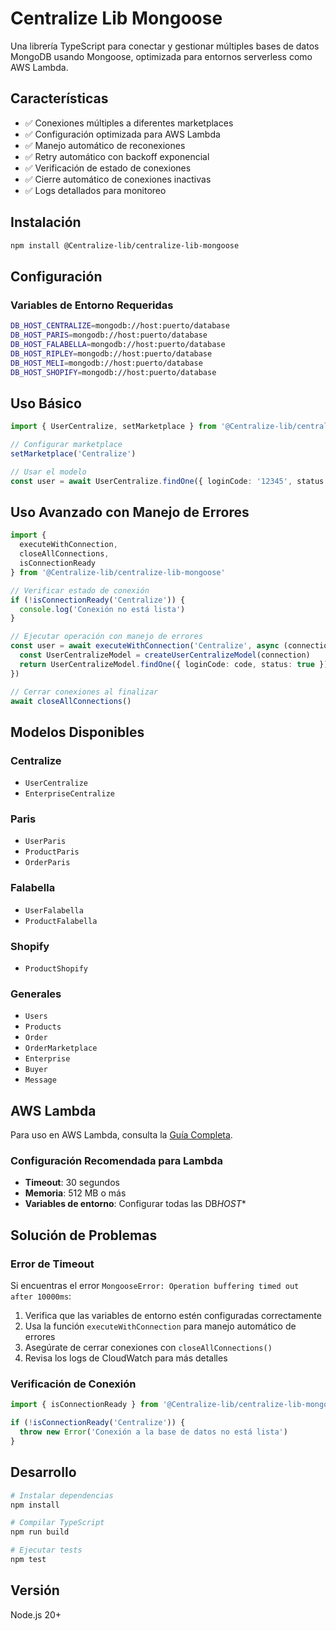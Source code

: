 # Centralize Lib Mongoose

Una librería TypeScript para conectar y gestionar múltiples bases de datos MongoDB usando Mongoose, optimizada para entornos serverless como AWS Lambda.

## Características

- ✅ Conexiones múltiples a diferentes marketplaces
- ✅ Configuración optimizada para AWS Lambda
- ✅ Manejo automático de reconexiones
- ✅ Retry automático con backoff exponencial
- ✅ Verificación de estado de conexiones
- ✅ Cierre automático de conexiones inactivas
- ✅ Logs detallados para monitoreo

## Instalación

```bash
npm install @Centralize-lib/centralize-lib-mongoose
```

## Configuración

### Variables de Entorno Requeridas

```bash
DB_HOST_CENTRALIZE=mongodb://host:puerto/database
DB_HOST_PARIS=mongodb://host:puerto/database
DB_HOST_FALABELLA=mongodb://host:puerto/database
DB_HOST_RIPLEY=mongodb://host:puerto/database
DB_HOST_MELI=mongodb://host:puerto/database
DB_HOST_SHOPIFY=mongodb://host:puerto/database
```

## Uso Básico

```typescript
import { UserCentralize, setMarketplace } from '@Centralize-lib/centralize-lib-mongoose'

// Configurar marketplace
setMarketplace('Centralize')

// Usar el modelo
const user = await UserCentralize.findOne({ loginCode: '12345', status: true })
```

## Uso Avanzado con Manejo de Errores

```typescript
import {
  executeWithConnection,
  closeAllConnections,
  isConnectionReady
} from '@Centralize-lib/centralize-lib-mongoose'

// Verificar estado de conexión
if (!isConnectionReady('Centralize')) {
  console.log('Conexión no está lista')
}

// Ejecutar operación con manejo de errores
const user = await executeWithConnection('Centralize', async (connection) => {
  const UserCentralizeModel = createUserCentralizeModel(connection)
  return UserCentralizeModel.findOne({ loginCode: code, status: true })
})

// Cerrar conexiones al finalizar
await closeAllConnections()
```

## Modelos Disponibles

### Centralize

- `UserCentralize`
- `EnterpriseCentralize`

### Paris

- `UserParis`
- `ProductParis`
- `OrderParis`

### Falabella

- `UserFalabella`
- `ProductFalabella`

### Shopify

- `ProductShopify`

### Generales

- `Users`
- `Products`
- `Order`
- `OrderMarketplace`
- `Enterprise`
- `Buyer`
- `Message`

## AWS Lambda

Para uso en AWS Lambda, consulta la [Guía Completa](AWS_LAMBDA_GUIDE.md).

### Configuración Recomendada para Lambda

- **Timeout**: 30 segundos
- **Memoria**: 512 MB o más
- **Variables de entorno**: Configurar todas las DB*HOST*\*

## Solución de Problemas

### Error de Timeout

Si encuentras el error `MongooseError: Operation buffering timed out after 10000ms`:

1. Verifica que las variables de entorno estén configuradas correctamente
2. Usa la función `executeWithConnection` para manejo automático de errores
3. Asegúrate de cerrar conexiones con `closeAllConnections()`
4. Revisa los logs de CloudWatch para más detalles

### Verificación de Conexión

```typescript
import { isConnectionReady } from '@Centralize-lib/centralize-lib-mongoose'

if (!isConnectionReady('Centralize')) {
  throw new Error('Conexión a la base de datos no está lista')
}
```

## Desarrollo

```bash
# Instalar dependencias
npm install

# Compilar TypeScript
npm run build

# Ejecutar tests
npm test
```

## Versión

Node.js 20+
